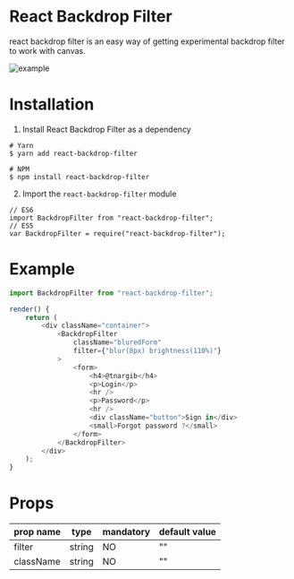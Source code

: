 # React Backdrop Filter

react backdrop filter is an easy way of getting experimental backdrop filter to work with canvas.

![example](./example.png)

# Installation

1. Install React Backdrop Filter as a dependency

```
# Yarn
$ yarn add react-backdrop-filter

# NPM
$ npm install react-backdrop-filter
```

2. Import the `react-backdrop-filter` module

```
// ES6
import BackdropFilter from "react-backdrop-filter";
// ES5
var BackdropFilter = require("react-backdrop-filter");
```

# Example

```javascript
import BackdropFilter from "react-backdrop-filter";

render() {
    return (
        <div className="container">
            <BackdropFilter
                className="bluredForm"
                filter={"blur(8px) brightness(110%)"}
            >
                <form>
                    <h4>@tnargib</h4>
                    <p>Login</p>
                    <hr />
                    <p>Password</p>
                    <hr />
                    <div className="button">Sign in</div>
                    <small>Forgot password ?</small>
                </form>
            </BackdropFilter>
        </div>
    );
}
```

# Props

| prop name | type   | mandatory | default value |
| --------- | ------ | --------- | ------------- |
| filter    | string | NO        | ""            |
| className | string | NO        | ""            |
